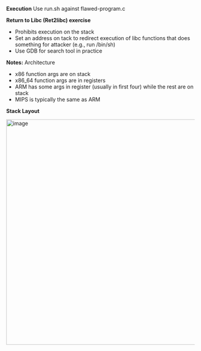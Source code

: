 **Execution**
Use run.sh against flawed-program.c

**Return to Libc (Ret2libc) exercise**
- Prohibits execution on the stack
- Set an address on tack to redirect execution of libc functions that does something for attacker (e.g., run /bin/sh)
- Use GDB for search tool in practice

**Notes:**
Architecture
- x86 function args are on stack
- x86_64 function args are in registers
- ARM has some args in register (usually in first four) while the rest are on stack
- MIPS is typically the same as ARM

**Stack Layout**

<img width="513" height="603" alt="image" src="https://github.com/user-attachments/assets/9361a64b-746a-4faf-8dcd-d7d02b748a55" />

